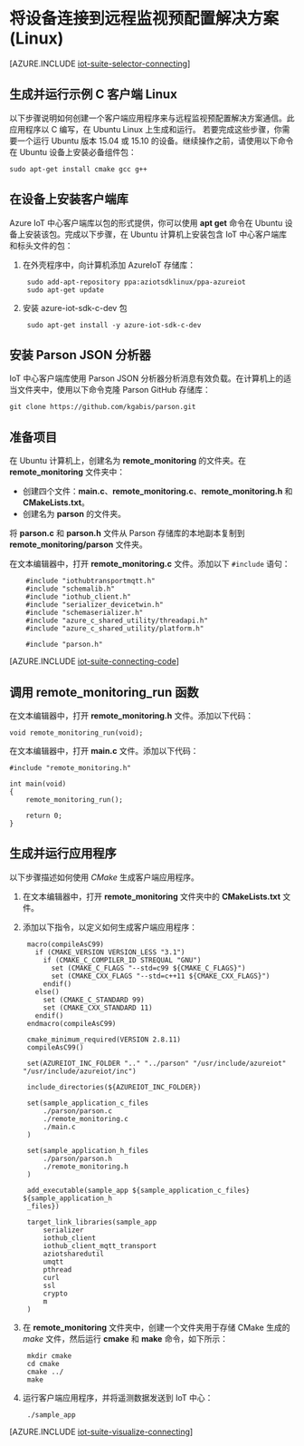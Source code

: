 <properties
   pageTitle="在 Linux 上使用 C 连接设备 | Azure"
   description="介绍如何使用在 Linux 上运行的以 C 编写的应用程序将设备连接到 Azure IoT 套件预配置远程监视解决方案"
   services=""
   suite="iot-suite"
   documentationCenter="na"
   authors="dominicbetts"
   manager="timlt"
   editor=""/>

<tags
   ms.service="iot-suite"
   ms.devlang="na"
   ms.topic="article"
   ms.tgt_pltfrm="na"
   ms.workload="na"
   ms.date="01/17/2017"
   wacn.date="03/28/2017"
   ms.author="dobett"/>


# 将设备连接到远程监视预配置解决方案 (Linux)

[AZURE.INCLUDE [iot-suite-selector-connecting](../../includes/iot-suite-selector-connecting.md)]

## 生成并运行示例 C 客户端 Linux
以下步骤说明如何创建一个客户端应用程序来与远程监视预配置解决方案通信。此应用程序以 C 编写，在 Ubuntu Linux 上生成和运行。
若要完成这些步骤，你需要一个运行 Ubuntu 版本 15.04 或 15.10 的设备。继续操作之前，请使用以下命令在 Ubuntu 设备上安装必备组件包：

    sudo apt-get install cmake gcc g++


## 在设备上安装客户端库
Azure IoT 中心客户端库以包的形式提供，你可以使用 **apt get** 命令在 Ubuntu 设备上安装该包。完成以下步骤，在 Ubuntu 计算机上安装包含 IoT 中心客户端库和标头文件的包：

1. 在外壳程序中，向计算机添加 AzureIoT 存储库：

    
		sudo add-apt-repository ppa:aziotsdklinux/ppa-azureiot
		sudo apt-get update
    

2. 安装 azure-iot-sdk-c-dev 包

    
		sudo apt-get install -y azure-iot-sdk-c-dev
    
## 安装 Parson JSON 分析器
IoT 中心客户端库使用 Parson JSON 分析器分析消息有效负载。在计算机上的适当文件夹中，使用以下命令克隆 Parson GitHub 存储库：


	git clone https://github.com/kgabis/parson.git


## 准备项目
在 Ubuntu 计算机上，创建名为 **remote\_monitoring** 的文件夹。在 **remote\_monitoring** 文件夹中：

- 创建四个文件：**main.c**、**remote\_monitoring.c**、**remote\_monitoring.h** 和 **CMakeLists.txt**。
- 创建名为 **parson** 的文件夹。

将 **parson.c** 和 **parson.h** 文件从 Parson 存储库的本地副本复制到 **remote\_monitoring/parson** 文件夹。

在文本编辑器中，打开 **remote\_monitoring.c** 文件。添加以下 `#include` 语句：

    
        #include "iothubtransportmqtt.h"
	    #include "schemalib.h"
	    #include "iothub_client.h"
	    #include "serializer_devicetwin.h"
	    #include "schemaserializer.h"
	    #include "azure_c_shared_utility/threadapi.h"
	    #include "azure_c_shared_utility/platform.h"
    
	    #include "parson.h"


[AZURE.INCLUDE [iot-suite-connecting-code](../../includes/iot-suite-connecting-code.md)]

## 调用 remote\_monitoring\_run 函数
在文本编辑器中，打开 **remote\_monitoring.h** 文件。添加以下代码：


	void remote_monitoring_run(void);


在文本编辑器中，打开 **main.c** 文件。添加以下代码：


	#include "remote_monitoring.h"

	int main(void)
	{
	    remote_monitoring_run();

	    return 0;
	}


## 生成并运行应用程序
以下步骤描述如何使用 *CMake* 生成客户端应用程序。

1. 在文本编辑器中，打开 **remote\_monitoring** 文件夹中的 **CMakeLists.txt** 文件。

2. 添加以下指令，以定义如何生成客户端应用程序：
   

	    macro(compileAsC99)
	      if (CMAKE_VERSION VERSION_LESS "3.1")
	        if (CMAKE_C_COMPILER_ID STREQUAL "GNU")
	          set (CMAKE_C_FLAGS "--std=c99 ${CMAKE_C_FLAGS}")
	          set (CMAKE_CXX_FLAGS "--std=c++11 ${CMAKE_CXX_FLAGS}")
	        endif()
	      else()
	        set (CMAKE_C_STANDARD 99)
	        set (CMAKE_CXX_STANDARD 11)
	      endif()
	    endmacro(compileAsC99)

	    cmake_minimum_required(VERSION 2.8.11)
	    compileAsC99()

	    set(AZUREIOT_INC_FOLDER ".." "../parson" "/usr/include/azureiot" "/usr/include/azureiot/inc")

	    include_directories(${AZUREIOT_INC_FOLDER})

	    set(sample_application_c_files
	        ./parson/parson.c
	        ./remote_monitoring.c
	        ./main.c
	    )

	    set(sample_application_h_files
	        ./parson/parson.h
	        ./remote_monitoring.h
	    )

	    add_executable(sample_app ${sample_application_c_files} ${sample_application_h
	    _files})

	    target_link_libraries(sample_app
	        serializer
	        iothub_client
	        iothub_client_mqtt_transport
	        aziotsharedutil
	        umqtt
	        pthread
	        curl
	        ssl
	        crypto
	        m
	    )

1. 在 **remote\_monitoring** 文件夹中，创建一个文件夹用于存储 CMake 生成的 *make* 文件，然后运行 **cmake** 和 **make** 命令，如下所示：
   

	    mkdir cmake
	    cd cmake
	    cmake ../
	    make


4. 运行客户端应用程序，并将遥测数据发送到 IoT 中心：

    
        ./sample_app
    

[AZURE.INCLUDE [iot-suite-visualize-connecting](../../includes/iot-suite-visualize-connecting.md)]

<!---HONumber=Mooncake_0406_2017-->
<!--Update_Description:replace with chinese menu-->